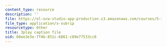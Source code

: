 ```yaml
---
content_type: resource
description: ''
file: https://ol-ocw-studio-app-production.s3.amazonaws.com/courses/5-111-principles-of-chemical-science-fall-2008/60ee3e3e7f4b851c6861c89e77533cc0_rGAcOfOZToA.srt
file_type: application/x-subrip
resourcetype: Other
title: 3play caption file
uid: 60ee3e3e-7f4b-851c-6861-c89e77533cc0
---
```


